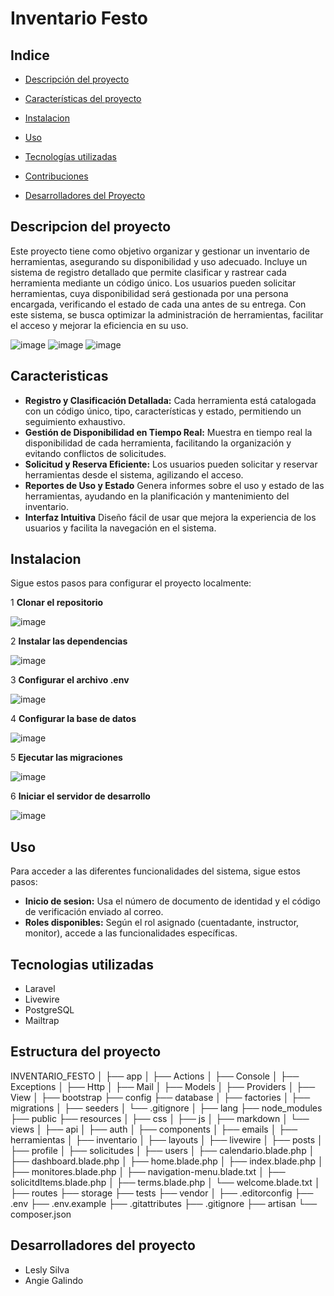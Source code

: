 

# Inventario Festo




## Indice


* [Descripción del proyecto](#Descripción-del-proyecto)

* [Características del proyecto](#Características-del-proyecto)

* [Instalacion](#Instalacion)

* [Uso](#Uso)

* [Tecnologías utilizadas](#tecnologías-utilizadas)
  
*  [Contribuciones](#Contribuciones)

* [Desarrolladores del Proyecto](#desarrolladores)






## Descripcion del proyecto

Este proyecto tiene como objetivo organizar y gestionar un inventario de herramientas, asegurando su disponibilidad y uso adecuado. Incluye un sistema de registro detallado que permite clasificar y rastrear cada herramienta mediante un código único. Los usuarios pueden solicitar herramientas, cuya disponibilidad será gestionada por una persona encargada, verificando el estado de cada una antes de su entrega. Con este sistema, se busca optimizar la administración de herramientas, facilitar el acceso y mejorar la eficiencia en su uso.


![image](https://github.com/user-attachments/assets/c3148fdc-9c01-4c38-8e2c-a9f34018e930)
![image](https://github.com/user-attachments/assets/5f9b9f09-0269-4a63-949c-dab53e95c942)
![image](https://github.com/user-attachments/assets/56c8570e-66ca-434c-837d-37e9943b0b28)




## Caracteristicas

- **Registro y Clasificación Detallada:** 
Cada herramienta está catalogada con un código único, tipo, características y estado, permitiendo un seguimiento exhaustivo.
- **Gestión de Disponibilidad en Tiempo Real:**
Muestra en tiempo real la disponibilidad de cada herramienta, facilitando la organización y evitando conflictos de solicitudes.
- **Solicitud y Reserva Eficiente:**
 Los usuarios pueden solicitar y reservar herramientas desde el sistema, agilizando el acceso.
- **Reportes de Uso y Estado**
Genera informes sobre el uso y estado de las herramientas, ayudando en la planificación y mantenimiento del inventario.
- **Interfaz Intuitiva**
Diseño fácil de usar que mejora la experiencia de los usuarios y facilita la navegación en el sistema.



## Instalacion

Sigue estos pasos para configurar el proyecto localmente:

1 **Clonar el repositorio**

![image](https://github.com/user-attachments/assets/741ecaf9-d68d-40a0-9c33-17b2ec3f60dd)

2 **Instalar las dependencias**

![image](https://github.com/user-attachments/assets/609418a4-0eb7-430b-9990-5f1088e8a02c)

3 **Configurar el archivo .env**

![image](https://github.com/user-attachments/assets/40702987-8be9-4132-bbfa-97232025fba0)

4 **Configurar la base de datos** 

![image](https://github.com/user-attachments/assets/6ef86455-ccb5-4d87-862a-f5ebac7efc65)

5 **Ejecutar las migraciones**

![image](https://github.com/user-attachments/assets/7e69a608-58f1-4fb2-9077-24f0c8f62cb8)

6 **Iniciar el servidor de desarrollo**

![image](https://github.com/user-attachments/assets/51ec231e-7039-47f3-9927-d60ffd08f67a)




## Uso

Para acceder a las diferentes funcionalidades del sistema, sigue estos pasos:
- **Inicio de sesion:**
 Usa el número de documento de identidad y el código de verificación enviado al correo.
- **Roles disponibles:**
Según el rol asignado (cuentadante, instructor, monitor), accede a las funcionalidades específicas.



## Tecnologias utilizadas


- Laravel
- Livewire
- PostgreSQL
- Mailtrap

## Estructura del proyecto

INVENTARIO_FESTO
│
├── app
│   ├── Actions
│   ├── Console
│   ├── Exceptions
│   ├── Http
│   ├── Mail
│   ├── Models
│   ├── Providers
│   ├── View
│
├── bootstrap
├── config
├── database
│   ├── factories
│   ├── migrations
│   ├── seeders
│   └── .gitignore
│
├── lang
├── node_modules
├── public
├── resources
│   ├── css
│   ├── js
│   ├── markdown
│   └── views
│       ├── api
│       ├── auth
│       ├── components
│       ├── emails
│       ├── herramientas
│       ├── inventario
│       ├── layouts
│       ├── livewire
│       ├── posts
│       ├── profile
│       ├── solicitudes
│       ├── users
│       ├── calendario.blade.php
│       ├── dashboard.blade.php
│       ├── home.blade.php
│       ├── index.blade.php
│       ├── monitores.blade.php
│       ├── navigation-menu.blade.txt
│       ├── solicitdItems.blade.php
│       ├── terms.blade.php
│       └── welcome.blade.txt
│
├── routes
├── storage
├── tests
├── vendor
│
├── .editorconfig
├── .env
├── .env.example
├── .gitattributes
├── .gitignore
├── artisan
└── composer.json



## Desarrolladores del proyecto
- Lesly Silva
- Angie Galindo





